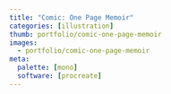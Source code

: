 ```yaml
---
title: "Comic: One Page Memoir"
categories: [illustration]
thumb: portfolio/comic-one-page-memoir
images:
  - portfolio/comic-one-page-memoir
meta:
  palette: [mono]
  software: [procreate]
---
```

